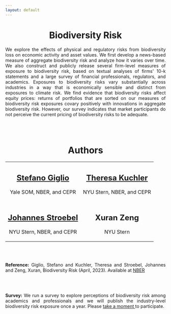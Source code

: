```yaml
---
layout: default
---
```

 
 <center> <h1>Biodiversity Risk</h1> </center>
 
<p align="justify">
 We explore the effects of physical and regulatory risks from biodiversity loss on economic activity and asset values. We first develop a news-based measure of aggregate biodiversity risk and analyze how it varies over time. We also construct and publicly release several firm-level measures of exposure to biodiversity risk, based on textual analyses of firms' 10-k statements and a large survey of financial professionals, regulators, and academics. Exposures to biodiversity risks vary substantially across industries in a way that is economically sensible and distinct from exposures to climate risk. We find evidence that biodiversity risks affect equity prices: returns of portfolios that are sorted on our measures of biodiversity risk exposures covary positively with innovations in aggregate biodiversity risk. However, our survey indicates that market participants do not perceive the current pricing of biodiversity risks to be adequate.  
</p>
<br/>
<br/>

 <center> <h1>Authors</h1> </center>
 <center>
<table border="0">
 <tr>
    <td><center> <h2><a href="https://sites.google.com/view/stefanogiglio/" target="_blank">Stefano Giglio</a></h2><p>Yale SOM, NBER, and CEPR</p></center></td>
    <td><center> <h2><a href="https://pages.stern.nyu.edu/~tkuchler/index.html?_ga=2.145858871.2063155863.1679936500-1368839477.1659464395" target="_blank">Theresa Kuchler</a></h2><p>NYU Stern, NBER, and CEPR</p></center></td>
 </tr>
 <tr>
    <td><center> <h2><a href="https://pages.stern.nyu.edu/~jstroebe/" target="_blank">Johannes Stroebel</a></h2><p>NYU Stern, NBER, and CEPR</p></center></td>
    <td> <center> <h2>Xuran Zeng</h2><p>NYU Stern</p></center></td>
 </tr>
</table>
 </center>


<br/>
<br/>
<p align="justify">
 <strong>Reference:</strong> Giglio, Stefano and Kuchler, Theresa and Stroebel, Johannes and Zeng, Xuran, Biodiversity Risk (April, 2023). Available at <a target="_blank" href="https://pages.stern.nyu.edu/~jstroebe/">NBER</a>
</p>
<br/>
<br/>

<p align="justify">
 <strong>Survey:</strong> We run a survey to explore perceptions of biodiversity risk among academics and professionals and we will publish the industry-level biodiversity risk exposure once a year. Please <a target="_blank" href="https://nyu.qualtrics.com/jfe/form/SV_8cXhgEcbm8bP54i?Q_DL=Vib1IkknPX3J2ou_8cXhgEcbm8bP54i_CGC_Jfp4KqjBevCJbGd&Q_CHL=email"> take a moment </a> to participate.
 </p>
